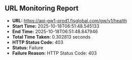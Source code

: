 ## URL Monitoring Report

- **URL:** https://api-gw1-prod1.fisglobal.com/gw/v1/health
- **Start Time:** 2025-10-18T06:51:48.545133
- **End Time:** 2025-10-18T06:51:48.847946
- **Total Time Taken:** 0.302813 seconds
- **HTTP Status Code:** 403
- **Status:** Failure
- **Failure Reason:** HTTP Status Code: 403
